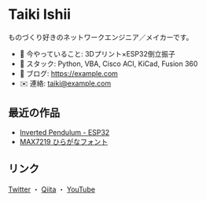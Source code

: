 # Taiki Ishii
ものづくり好きのネットワークエンジニア／メイカーです。

- 🔭 今やっていること: 3Dプリント×ESP32倒立振子
- 🧰 スタック: Python, VBA, Cisco ACI, KiCad, Fusion 360
- 📝 ブログ: https://example.com
- ✉️ 連絡: taiki@example.com

## 最近の作品
- [Inverted Pendulum - ESP32](https://github.com/yourrepo)
- [MAX7219 ひらがなフォント](https://github.com/yourrepo)

## リンク
[Twitter](https://x.com/xxx) ・ [Qiita](https://qiita.com/xxx) ・ [YouTube](https://youtube.com/xxx)
